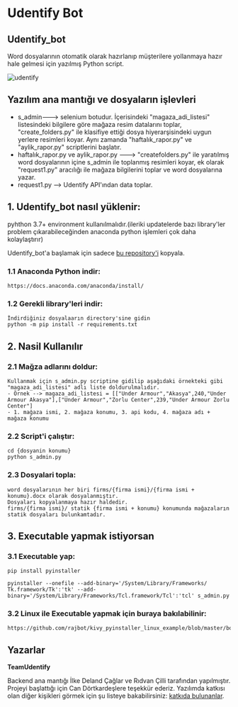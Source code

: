 # Udentify Bot

## Udentify_bot


Word dosyalarının otomatik olarak hazırlanıp müşterilere yollanmaya hazır hale gelmesi için yazılmış Python script. 

![udentify](https://i.imgur.com/RQoJhvo.png)




## Yazılım ana mantığı ve dosyaların işlevleri

- s_admin---> selenium botudur. İçerisindeki "magaza_adi_listesi" listesindeki bilgilere göre mağaza resim datalarını toplar, "create_folders.py" ile klasifiye ettiği dosya hiyerarşisindeki uygun yerlere resimleri koyar. Aynı zamanda "haftalık_rapor.py" ve "aylik_rapor.py" scriptlerini başlatır.
- haftalık_rapor.py ve aylik_rapor.py ---> "createfolders.py" ile yaratılmış word dosyalarının içine s_admin ile toplanmış resimleri koyar, ek olarak "request1.py" aracılığı ile mağaza bilgilerini toplar ve word dosyalarına yazar.
- request1.py --> Udentify API'ından data toplar.




## 1. Udentify_bot nasıl yüklenir:

pyhthon 3.7+ environment kullanılmalıdır.(ileriki updatelerde bazı library'ler problem çıkarabileceğinden anaconda python işlemleri çok daha kolaylaştırır)




Udentify_bot'a başlamak için sadece [bu repository'i](https://github.com/delandcaglar/udentify.git) kopyala.





### 1.1 Anaconda Python indir:



```
https://docs.anaconda.com/anaconda/install/
```
### 1.2 Gerekli library'leri indir:
```
İndirdiğiniz dosyalaarın directory'sine gidin
python -m pip install -r requirements.txt
```


## 2. Nasil Kullanılır

### 2.1 Mağza adlarını doldur:
```
Kullanmak için s_admin.py scriptine gidilip aşağıdaki örnekteki gibi "magaza_adi_listesi" adlı liste doldurulmalıdır.
- Örnek --> magaza_adi_listesi = [["Under Armour","Akasya",240,"Under Armour Akasya"],["Under Armour","Zorlu Center",239,"Under Armour Zorlu Center"]
- 1. mağaza ismi, 2. mağaza konumu, 3. api kodu, 4. mağaza adı + mağaza konumu 

```

### 2.2 Script'i çalıştır:
```
cd {dosyanin konumu}
python s_admin.py 

```

### 2.3 Dosyalari topla:
```
word dosyalarının her biri firms/{firma ismi}/{firma ismi + konumu}.docx olarak dosyalanmıştır.
Dosyaları kopyalanmaya hazır haldedir.
firms/{firma ismi}/ statik {firma ismi + konumu} konumunda mağazaların statik dosyaları bulunkamtadır.

```
## 3. Executable yapmak istiyorsan

### 3.1 Executable yap:

```
pip install pyinstaller
```
```
pyinstaller --onefile --add-binary='/System/Library/Frameworks/
Tk.framework/Tk':'tk' --add-binary='/System/Library/Frameworks/Tcl.framework/Tcl':'tcl' s_admin.py
```

### 3.2 Linux ile Executable yapmak için buraya bakılabilinir:

```
https://github.com/rajbot/kivy_pyinstaller_linux_example/blob/master/bootstrap.sh
```

## Yazarlar

 **TeamUdentify**

Backend ana mantığı İlke Deland Çağlar ve Rıdvan Çilli tarafından yapılmıştır. Projeyi başlattığı için Can Dörtkardeşlere teşekkür ederiz.
Yazılımda katkısı olan diğer kişikleri görmek için şu listeye bakabilirsiniz: [katkıda bulunanlar](https://github.com/sukeesh/Jarvis/graphs/contributors).